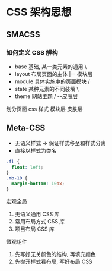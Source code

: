 # CSS 架构思想

## SMACSS

### 如何定义 CSS 解构

- base 基础, 某一类元素的通用 \
- layout 布局页面的主体 |-- 模块层
- module 具体实施中的页面模块 /
- state 某种元素的不同装填 \
- theme 网站主题 / --皮肤层

划分页面 css 样式 模块层 皮肤层

## Meta-CSS

- 无语义样式 -> 保证样式移至和样式分离
- 直接以样式为类名

```css
.fl {
  float: left;
}
.mb-10 {
  margin-bottom: 10px;
}
```

宏观全局

1. 无语义通用 CSS 库
2. 常用布局方式 CSS 库
3. 项目布局 CSS 库

微观组件

1. 先写好无关颜色的结构, 再填充颜色
2. 先抛开样式看布局, 写好布局 CSS
